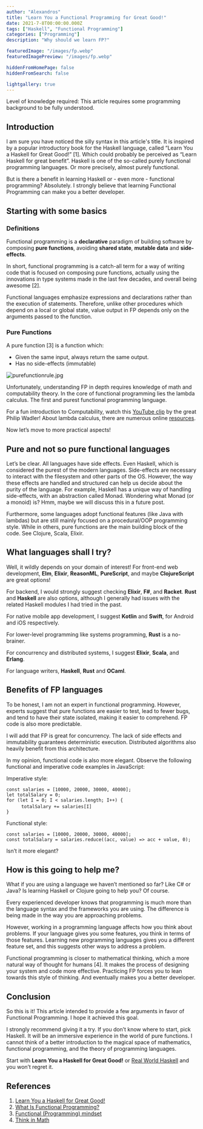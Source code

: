 ```yaml
---
author: "Alexandros"
title: "Learn You a Functional Programming for Great Good!"
date: 2021-7-8T00:00:00.000Z
tags: ["Haskell", "Functional Programming"]
categories: ["Programming"]
description: "Why should we learn FP?"

featuredImage: "/images/fp.webp"
featuredImagePreview: "/images/fp.webp"

hiddenFromHomePage: false
hiddenFromSearch: false

lightgallery: true
---
```


Level of knowledge required: This article requires some programming background to be fully understood.

## Introduction

I am sure you have noticed the silly syntax in this article's title. It is inspired by a popular introductory book for the Haskell language, called “Learn You a Haskell for Great Good!” [1].
Which could probably be perceived as “Learn Haskell for great benefit”. Haskell is one of the so-called purely functional programming languages. Or more precisely, almost purely functional.

But is there a benefit in learning Haskell or - even more - functional programming?
Absolutely. I strongly believe that learning Functional Programming can make you a better developer.

## Starting with some basics

### Definitions

Functional programming is a **declarative** paradigm of building software by composing **pure functions**, avoiding **shared state**, **mutable data** and **side-effects**.

In short, functional programming is a catch-all term for a way of writing code that is focused on composing pure functions, actually using the innovations in type systems made in the last few decades, and overall being awesome [2].

Functional languages emphasize expressions and declarations rather than the execution of statements. Therefore, unlike other procedures which depend on a local or global state, value output in FP depends only on the arguments passed to the function.

### Pure Functions

A pure function [3] is a function which:

- Given the same input, always return the same output.
- Has no side-effects (immutable)

![purefunctionrule.jpg](https://cdn.hashnode.com/res/hashnode/image/upload/v1624823110043/i7F3itaco.jpeg)

Unfortunately, understanding FP in depth requires knowledge of math and computability theory. In the core of functional programming lies the lambda calculus. The first and purest functional programming language.

For a fun introduction to Computability, watch this [YouTube clip](https://www.youtube.com/watch?v=GnpcMCW0RUA) by the great Philip Wadler! About lambda calculus, there are numerous online [resources](https://www.inf.fu-berlin.de/lehre/WS03/alpi/lambda.pdf).

Now let’s move to more practical aspects!

## Pure and not so pure functional languages

Let’s be clear. All languages have side effects. Even Haskell, which is considered the purest of the modern languages. Side-effects are necessary to interact with the filesystem and other parts of the OS.
However, the way these effects are handled and structured can help us decide about the purity of the language. For example, Haskell has a unique way of handling side-effects, with an abstraction called Monad. Wondering what Monad (or a monoid) is? Hmm, maybe we will discuss this in a future post.

Furthermore, some languages adopt functional features (like Java with lambdas) but are still mainly focused on a procedural/OOP programming style.
While in others, pure functions are the main building block of the code. See Clojure, Scala, Elixir.

## What languages shall I try?

Well, it wildly depends on your domain of interest! For front-end web development, **Elm**, **Elixir**, **ReasonML**, **PureScript**, and maybe **ClojureScript** are great options!

For backend, I would strongly suggest checking **Elixir**, **F#**, and **Racket**. **Rust** and **Haskell** are also options, although I generally had issues with the related Haskell modules I had tried in the past.

For native mobile app development, I suggest **Kotlin** and **Swift**, for Android and iOS respectively.

For lower-level programming like systems programming, **Rust** is a no-brainer.

For concurrency and distributed systems, I suggest **Elixir**, **Scala**, and **Erlang**.

For language writers, **Haskell**, **Rust** and **OCaml**.

## Benefits of FP languages

To be honest, I am not an expert in functional programming. However, experts suggest that pure functions are easier to test, lead to fewer bugs, and tend to have their state isolated, making it easier to comprehend. FP code is also more predictable.

I will add that FP is great for concurrency. The lack of side effects and immutability guarantees deterministic execution. Distributed algorithms also heavily benefit from this architecture.

In my opinion, functional code is also more elegant. Observe the following functional and imperative code examples in JavaScript:

Imperative style:

`const salaries = [10000, 20000, 30000, 40000];`  
`let totalSalary = 0;`  
`for (let I = 0; I < salaries.length; I++) {`  
&nbsp; &nbsp; &nbsp; &nbsp; &nbsp; `totalSalary += salaries[I]`  
`}`

Functional style:

`const salaries = [10000, 20000, 30000, 40000];`  
`const totalSalary = salaries.reduce((acc, value) => acc + value, 0);`

Isn’t it more elegant?

## How is this going to help me?

What if you are using a language we haven’t mentioned so far? Like C# or Java? Is learning Haskell or Clojure going to help you? Of course.

Every experienced developer knows that programming is much more than the language syntax and the frameworks you are using. The difference is being made in the way you are approaching problems.

However, working in a programming language affects how you think about problems. If your language gives you some features, you think in terms of those features. Learning new programming languages gives you a different feature set, and this suggests other ways to address a problem.

Functional programming is closer to mathematical thinking, which a more natural way of thought for humans [4]. It makes the process of designing your system and code more effective.
Practicing FP forces you to lean towards this style of thinking.
And eventually makes you a better developer.

## Conclusion

So this is it! This article intended to provide a few arguments in favor of Functional Programming. I hope it achieved this goal.

I strongly recommend giving it a try. If you don’t know where to start, pick Haskell. It will be an immersive experience in the world of pure functions.
I cannot think of a better introduction to the magical space of mathematics, functional programming, and the theory of programming languages.

Start with **Learn You a Haskell for Great Good!** or [Real World Haskell](http://book.realworldhaskell.org/) and you won’t regret it.

## References

1. [Learn You a Haskell for Great Good!](http://learnyouahaskell.com/)
2. [What Is Functional Programming?](https://serokell.io/blog/introduction-to-functional-programming)
3. [Functional (Programming) mindset](https://www.codingame.com/playgrounds/24002/functional-programming-mindset/functional-programming-definition-)
4. [Think in Math](https://justinmeiners.github.io/think-in-math)